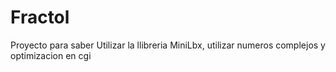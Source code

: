 # Fractol
Proyecto para saber Utilizar la llibreria MiniLbx, utilizar numeros complejos y optimizacion en cgi
